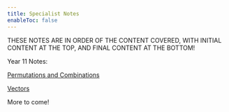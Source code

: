 ```yaml
---
title: Specialist Notes
enableToc: false
---
```


THESE NOTES ARE IN ORDER OF THE CONTENT COVERED, WITH INITIAL CONTENT AT THE TOP, AND FINAL CONTENT AT THE BOTTOM!

Year 11 Notes:

[Permutations and Combinations](11Specialist/PerCom.md)

[Vectors](11Specialist/Vectors.md)

More to come!